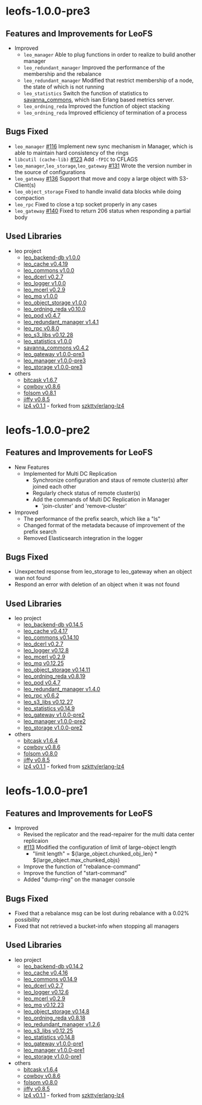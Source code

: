 leofs-1.0.0-pre3
================

Features and Improvements for LeoFS
-----------------------------------

* Improved
    * `leo_manager` Able to plug functions in order to realize to build another manager
    * `leo_redundant_manager` Improved the performance of the membership and the rebalance
    * `leo_redundant_manager` Modified that restrict membership of a node, the state of which is not running
    * `leo_statistics` Switch the function of statistics to [savanna_commons](https://github.com/leo-project/savanna_commons), which isan Erlang based metrics server.
    * `leo_ordning_reda` Improved the function of object stacking
    * `leo_ordning_reda` Improved efficiency of termination of a process

Bugs Fixed
-----------

* `leo_manager` [#116](https://github.com/leo-project/leofs/issues/116) Implement new sync mechanism in Manager, which is able to maintain hard consistency of the rings
* `libcutil (cache-lib)` [#123](https://github.com/leo-project/leofs/issues/123) Add `-fPIC` to CFLAGS
* `leo_manager`,`leo_storage`,`leo_gateway` [#131](https://github.com/leo-project/leofs/issues/131) Wrote the version number in the source of configurations
* `leo_gateway` [#136](https://github.com/leo-project/leofs/issues/136) Support that move and copy a large object with S3-Client(s)
* `leo_object_storage` Fixed to handle invalid data blocks while doing compaction
* `leo_rpc` Fixed to close a tcp socket properly in any cases
* `leo_gateway` [#140](https://github.com/leo-project/leofs/issues/140) Fixed to return 206 status when responding a partial body


Used Libraries
---------------

* leo project
    * [leo_backend-db v1.0.0](https://github.com/leo-project/leo_backend_db.git)
    * [leo_cache v0.4.19](https://github.com/leo-project/leo_cache.git)
    * [leo_commons v1.0.0](https://github.com/leo-project/leo_commons.git)
    * [leo_dcerl v0.2.7](https://github.com/leo-project/leo_dcerl.git)
    * [leo_logger v1.0.0](https://github.com/leo-project/leo_logger.git)
    * [leo_mcerl v0.2.9](https://github.com/leo-project/leo_mcerl.git)
    * [leo_mq v1.0.0](https://github.com/leo-project/leo_mq.git)
    * [leo_object_storage v1.0.0](https://github.com/leo-project/leo_object_storage.git)
    * [leo_ordning_reda v0.10.0](https://github.com/leo-project/leo_ordning_reda.git)
    * [leo_pod v0.4.7](https://github.com/leo-project/leo_pod.git)
    * [leo_redundant_manager v1.4.1](https://github.com/leo-project/leo_redundant_manager.git)
    * [leo_rpc v0.8.0](https://github.com/leo-project/leo_rpc.git)
    * [leo_s3_libs v0.12.28](https://github.com/leo-project/leo_s3_libs.git)
    * [leo_statistics v1.0.0](https://github.com/leo-project/leo_statistics.git)
    * [savanna_commons v0.4.2](https://github.com/leo-project/savanna_commons.git)
    * [leo_gateway v1.0.0-pre3](https://github.com/leo-project/leo_gateway.git)
    * [leo_manager v1.0.0-pre3](https://github.com/leo-project/leo_manager.git)
    * [leo_storage v1.0.0-pre3](https://github.com/leo-project/leo_storage.git)
* others
    * [bitcask v1.6.7](https://github.com/basho/bitcask.git)
    * [cowboy v0.8.6](https://github.com/extend/cowboy.git)
    * [folsom v0.8.1](https://github.com/boundary/folsom.git)
    * [jiffy v0.8.5](https://github.com/davisp/jiffy.git)
    * [lz4 v0.1.1](https://github.com/leo-project/erlang-lz4.git) - forked from [szktty/erlang-lz4](https://github.com/szktty/erlng-lz4)


leofs-1.0.0-pre2
================

Features and Improvements for LeoFS
-----------------------------------

* New Features
     * Implemented for Multi DC Replication
         * Synchronize configuration and staus of remote cluster(s) after joined each other
         * Regularly check status of remote cluster(s)
         * Add the commands of Multi DC Replication in Manager
              * 'join-cluster' and 'remove-cluster'
* Improved
     * The performance of the prefix search, which like a "ls"
     * Changed format of the metadata because of improvement of the prefix search
     * Removed Elasticsearch integration in the logger

Bugs Fixed
-----------

* Unexpected response from leo_storage to leo_gateway when an object wan not found
* Respond an error with deletion of an object when it was not found


Used Libraries
---------------

* leo project
    * [leo_backend-db v0.14.5](https://github.com/leo-project/leo_backend_db.git)
    * [leo_cache v0.4.17](https://github.com/leo-project/leo_cache.git)
    * [leo_commons v0.14.10](https://github.com/leo-project/leo_commons.git)
    * [leo_dcerl v0.2.7](https://github.com/leo-project/leo_dcerl.git)
    * [leo_logger v0.12.8](https://github.com/leo-project/leo_logger.git)
    * [leo_mcerl v0.2.9](https://github.com/leo-project/leo_mcerl.git)
    * [leo_mq v0.12.25](https://github.com/leo-project/leo_mq.git)
    * [leo_object_storage v0.14.11](https://github.com/leo-project/leo_object_storage.git)
    * [leo_ordning_reda v0.8.19](https://github.com/leo-project/leo_ordning_reda.git)
    * [leo_pod v0.4.7](https://github.com/leo-project/leo_pod.git)
    * [leo_redundant_manager v1.4.0](https://github.com/leo-project/leo_redundant_manager.git)
    * [leo_rpc v0.6.2](https://github.com/leo-project/leo_rpc.git)
    * [leo_s3_libs v0.12.27](https://github.com/leo-project/leo_s3_libs.git)
    * [leo_statistics v0.14.9](https://github.com/leo-project/leo_statistics.git)
    * [leo_gateway v1.0.0-pre2](https://github.com/leo-project/leo_gateway.git)
    * [leo_manager v1.0.0-pre2](https://github.com/leo-project/leo_manager.git)
    * [leo_storage v1.0.0-pre2](https://github.com/leo-project/leo_storage.git)
* others
    * [bitcask v1.6.4](https://github.com/basho/bitcask.git)
    * [cowboy v0.8.6](https://github.com/extend/cowboy.git)
    * [folsom v0.8.0](https://github.com/boundary/folsom.git)
    * [jiffy v0.8.5](https://github.com/davisp/jiffy.git)
    * [lz4 v0.1.1](https://github.com/leo-project/erlang-lz4.git) - forked from [szktty/erlang-lz4](https://github.com/szktty/erlng-lz4)


leofs-1.0.0-pre1
================

Features and Improvements for LeoFS
-----------------------------------

* Improved
   * Revised the replicator and the read-repairer for the multi data center replicaion
   * [#113](https://github.com/leo-project/leofs/issues/113) Modified the configuration of limit of large-object length
      * "limit length" = ${large_object.chunked_obj_len} * ${large_object.max_chunked_objs}
   * Improve the function of "rebalance-command"
   * Improve the function of "start-command"
   * Added "dump-ring" on the manager console

Bugs Fixed
-----------

* Fixed that a rebalance msg can be lost during rebalance with a 0.02% possibility
* Fixed that not retrieved a bucket-info when stopping all managers

Used Libraries
---------------

* leo project
    * [leo_backend-db v0.14.2](https://github.com/leo-project/leo_backend_db.git)
    * [leo_cache v0.4.16](https://github.com/leo-project/leo_cache.git)
    * [leo_commons v0.14.9](https://github.com/leo-project/leo_commons.git)
    * [leo_dcerl v0.2.7](https://github.com/leo-project/leo_dcerl.git)
    * [leo_logger v0.12.6](https://github.com/leo-project/leo_logger.git)
    * [leo_mcerl v0.2.9](https://github.com/leo-project/leo_mcerl.git)
    * [leo_mq v0.12.23](https://github.com/leo-project/leo_mq.git)
    * [leo_object_storage v0.14.8](https://github.com/leo-project/leo_object_storage.git)
    * [leo_ordning_reda v0.8.18](https://github.com/leo-project/leo_ordning_reda.git)
    * [leo_redundant_manager v1.2.6](https://github.com/leo-project/leo_redundant_manager.git)
    * [leo_s3_libs v0.12.25](https://github.com/leo-project/leo_s3_libs.git)
    * [leo_statistics v0.14.8](https://github.com/leo-project/leo_statistics.git)
    * [leo_gateway v1.0.0-pre1](https://github.com/leo-project/leo_gateway.git)
    * [leo_manager v1.0.0-pre1](https://github.com/leo-project/leo_manager.git)
    * [leo_storage v1.0.0-pre1](https://github.com/leo-project/leo_storage.git)
* others
    * [bitcask v1.6.4](https://github.com/basho/bitcask.git)
    * [cowboy v0.8.6](https://github.com/extend/cowboy.git)
    * [folsom v0.8.0](https://github.com/boundary/folsom.git)
    * [jiffy v0.8.5](https://github.com/davisp/jiffy.git)
    * [lz4 v0.1.1](https://github.com/leo-project/erlang-lz4.git) - forked from [szktty/erlang-lz4](https://github.com/szktty/erlng-lz4)
